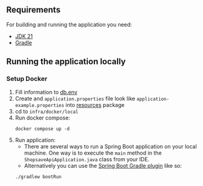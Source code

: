 ## Requirements

For building and running the application you need:

- [JDK 21](https://www.oracle.com/java/technologies/downloads/#java21)
- [Gradle](https://docs.gradle.org/8.11.1/release-notes.html)

## Running the application locally

### Setup Docker
1. Fill information to [db.env](infra/docker/local/db.env)
2. Create and `application.properties` file look like `application-example.properties` into [resources](src/main/resources) package
3. cd to `infra/docker/local`
4. Run docker compose:
    ```shell
    docker compose up -d
    ```
5. Run application:
   * There are several ways to run a Spring Boot application on your local machine. One way is to execute the `main` method in the `ShopsaveApiApplication.java` class from your IDE.
   * Alternatively you can use the [Spring Boot Gradle plugin](https://docs.spring.io/spring-boot/gradle-plugin/running.html) like so:
    ```shell
    ./gradlew bootRun
    ```